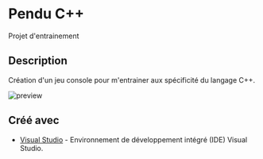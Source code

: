 Pendu C++
========================

Projet d'entrainement

Description
--------------

Création d'un jeu console pour m'entrainer aux spécificité du langage C++.


![preview](https://github.com/OlivierArgentieri/PenduCpp/blob/master/image.png)


## Créé avec 
* [Visual Studio](https://visualstudio.microsoft.com/fr/?rr=https%3A%2F%2Fwww.google.fr%2F) - Environnement de développement intégré (IDE) Visual Studio.
